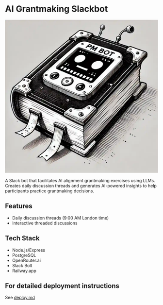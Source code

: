 # AI Grantmaking Slackbot

![Bot Screenshot](bot.webp)


A Slack bot that facilitates AI alignment grantmaking exercises using LLMs. Creates daily discussion threads and generates AI-powered insights to help participants practice grantmaking decisions.

## Features
- Daily discussion threads (9:00 AM London time)
- Interactive threaded discussions

## Tech Stack
- Node.js/Express
- PostgreSQL
- OpenRouter.ai
- Slack Bolt
- Railway.app


## For detailed deployment instructions
See [deploy.md](deploy.md)
